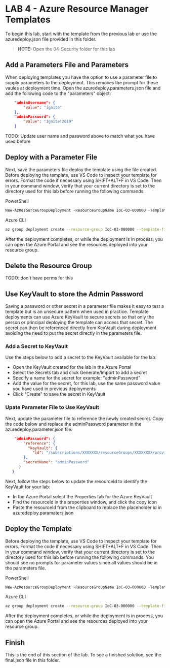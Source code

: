 # LAB 4 - Azure Resource Manager Templates

To begin this lab, start with the template from the previous lab or use the azuredeploy.json file provided in this folder.

> **NOTE:** Open the 04-Security folder for this lab

## Add a Parameters File and Parameters

When deploying templates you have the option to use a parameter file to supply parameters to the deployment.  This removes the prompt for these vaules at deployment time.  Open the azuredeploy.parameters.json file and add the following code to the "parameters" object:

```json
    "adminUsername": {
        "value": "ignite"
    },
    "adminPassword": {
        "value": "Ignite!2019"
    }
```

TODO: Update user name and password above to match what you have used before

## Deploy with a Parameter File

Next, save the parameters file deploy the template using the file created.  Before deploying the template, use VS Code to inspect your template for errors.  Format the code if necessary using SHIFT+ALT+F in VS Code.  Then in your command window, verify that your current directory is set to the directory used for this lab before running the following commands.

PowerShell

```PowerShell
New-AzResourceGroupDeployment -ResourceGroupName IoC-03-000000 -TemplateFile azuredeploy.json -TemplateParametersFile azuredeploy.parameters.json -Verbose
```

Azure CLI

```bash
az group deployment create --resource-group IoC-03-000000 --template-file azuredeploy.json --parameters @azuredeploy.parameters.json --verbose
```

After the deployment completes, or while the deployment is in process, you can open the Azure Portal and see the resources deployed into your resource group.

## Delete the Resource Group

TODO: don't have perms for this

## Use KeyVault to store the Admin Password

Saving a password or other secret in a parameter file makes it easy to test a template but is an unsecure pattern when used in practice.  Template deployments can use Azure KeyVault to secure secrets so that only the person or principal deploying the template can access that secret.  The secret can then be referenced directly from KeyVault during deployment avoiding the need to put the secret directly in the parameters file.

### Add a Secret to KeyVault

Use the steps below to add a secret to the KeyVault available for the lab:

- Open the KeyVault created for the lab in the Azure Portal
- Select the Secrets tab and click Generate/Import to add a secret
- Specify a name for the secret for example: "adminPassword"
- Add the value for the secret, for this lab, use the same password value you have used in previous deployments
- Click "Create" to save the secret in KeyVault

### Upate Parameter File to Use KeyVault

Next, update the parameter file to reference the newly created secret.  Copy the code below and replace the adminPassword parameter in the azuredeploy.parameter.json file.

```json
    "adminPassword": {
        "reference": {
          "keyVault": {
            "id": "/subscriptions/XXXXXXX/resourceGroups/XXXXXXXX/providers/Microsoft.KeyVault/vaults/XXXXXXXX"
        },
        "secretName": "adminPassword"
      }
   }
```

Next, follow the steps below to update the resourceId to identify the KeyVault for your lab:

- In the Azure Portal select the Properties tab for the Azure KeyVault
- Find the resourceId in the properties window, and click the copy icon
- Paste the resourceId from the clipboard to replace the placeholder id in azuredeploy.paramaters.json

## Deploy the Template

Before deploying the template, use VS Code to inspect your template for errors.  Format the code if necessary using SHIFT+ALT+F in VS Code.  Then in your command window, verify that your current directory is set to the directory used for this lab before running the following commands.  You should see no prompts for parameter values since all values should be in the parameters file.

PowerShell

```PowerShell
New-AzResourceGroupDeployment -ResourceGroupName IoC-03-000000 -TemplateFile azuredeploy.json -Verbose
```

Azure CLI

```bash
az group deployment create --resource-group IoC-03-000000 --template-file azuredeploy.json --verbose
```

After the deployment completes, or while the deployment is in process, you can open the Azure Portal and see the resources deployed into your resource group.

## Finish

This is the end of this section of the lab.  To see a finished solution, see the final.json file in this folder.
